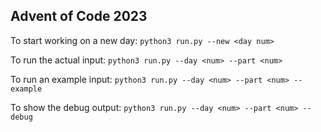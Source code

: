 ## Advent of Code 2023

To start working on a new day:
`python3 run.py --new <day num>`

To run the actual input:
`python3 run.py --day <num> --part <num>`

To run an example input:
`python3 run.py --day <num> --part <num> --example`

To show the debug output:
`python3 run.py --day <num> --part <num> --debug`